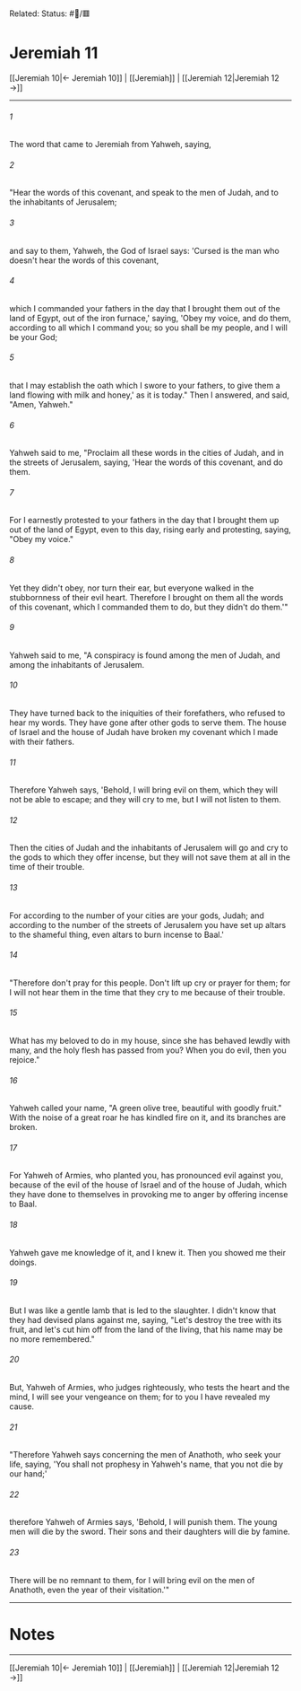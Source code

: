 Related:
Status: #📖/🟥
# Jeremiah 11

[[Jeremiah 10|← Jeremiah 10]] | [[Jeremiah]] | [[Jeremiah 12|Jeremiah 12 →]]
***



###### 1 
The word that came to Jeremiah from Yahweh, saying, 

###### 2 
"Hear the words of this covenant, and speak to the men of Judah, and to the inhabitants of Jerusalem; 

###### 3 
and say to them, Yahweh, the God of Israel says: 'Cursed is the man who doesn't hear the words of this covenant, 

###### 4 
which I commanded your fathers in the day that I brought them out of the land of Egypt, out of the iron furnace,' saying, 'Obey my voice, and do them, according to all which I command you; so you shall be my people, and I will be your God; 

###### 5 
that I may establish the oath which I swore to your fathers, to give them a land flowing with milk and honey,' as it is today." Then I answered, and said, "Amen, Yahweh." 

###### 6 
Yahweh said to me, "Proclaim all these words in the cities of Judah, and in the streets of Jerusalem, saying, 'Hear the words of this covenant, and do them. 

###### 7 
For I earnestly protested to your fathers in the day that I brought them up out of the land of Egypt, even to this day, rising early and protesting, saying, "Obey my voice." 

###### 8 
Yet they didn't obey, nor turn their ear, but everyone walked in the stubbornness of their evil heart. Therefore I brought on them all the words of this covenant, which I commanded them to do, but they didn't do them.'" 

###### 9 
Yahweh said to me, "A conspiracy is found among the men of Judah, and among the inhabitants of Jerusalem. 

###### 10 
They have turned back to the iniquities of their forefathers, who refused to hear my words. They have gone after other gods to serve them. The house of Israel and the house of Judah have broken my covenant which I made with their fathers. 

###### 11 
Therefore Yahweh says, 'Behold, I will bring evil on them, which they will not be able to escape; and they will cry to me, but I will not listen to them. 

###### 12 
Then the cities of Judah and the inhabitants of Jerusalem will go and cry to the gods to which they offer incense, but they will not save them at all in the time of their trouble. 

###### 13 
For according to the number of your cities are your gods, Judah; and according to the number of the streets of Jerusalem you have set up altars to the shameful thing, even altars to burn incense to Baal.' 

###### 14 
"Therefore don't pray for this people. Don't lift up cry or prayer for them; for I will not hear them in the time that they cry to me because of their trouble. 

###### 15 
What has my beloved to do in my house, since she has behaved lewdly with many, and the holy flesh has passed from you? When you do evil, then you rejoice." 

###### 16 
Yahweh called your name, "A green olive tree, beautiful with goodly fruit." With the noise of a great roar he has kindled fire on it, and its branches are broken. 

###### 17 
For Yahweh of Armies, who planted you, has pronounced evil against you, because of the evil of the house of Israel and of the house of Judah, which they have done to themselves in provoking me to anger by offering incense to Baal. 

###### 18 
Yahweh gave me knowledge of it, and I knew it. Then you showed me their doings. 

###### 19 
But I was like a gentle lamb that is led to the slaughter. I didn't know that they had devised plans against me, saying, "Let's destroy the tree with its fruit, and let's cut him off from the land of the living, that his name may be no more remembered." 

###### 20 
But, Yahweh of Armies, who judges righteously, who tests the heart and the mind, I will see your vengeance on them; for to you I have revealed my cause. 

###### 21 
"Therefore Yahweh says concerning the men of Anathoth, who seek your life, saying, 'You shall not prophesy in Yahweh's name, that you not die by our hand;' 

###### 22 
therefore Yahweh of Armies says, 'Behold, I will punish them. The young men will die by the sword. Their sons and their daughters will die by famine. 

###### 23 
There will be no remnant to them, for I will bring evil on the men of Anathoth, even the year of their visitation.'"

---
# Notes


***
[[Jeremiah 10|← Jeremiah 10]] | [[Jeremiah]] | [[Jeremiah 12|Jeremiah 12 →]]
